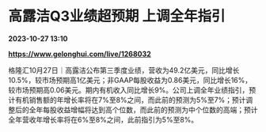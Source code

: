 # 高露洁Q3业绩超预期 上调全年指引

**2023-10-27 13:10**

**https://www.gelonghui.com/live/1268032**

格隆汇10月27日｜高露洁公布第三季度业绩，营收为49.2亿美元，同比增长10.5%，较市场预期高1亿美元；非GAAP每股收益为0.86美元，同比增长16%，较市场预期高0.06美元。期内有机收入同比增长9%。公司上调全年业绩指引，预计有机销售额的年增长率将在7%至8%之间，而此前的预测为5%至7%；预计调整后的全年每股收益增幅将达到高个位数，而此前的预测为中个位数的高端；预计全年营收年增长率将在6%至8%之间，此前指引为5%至8%。
